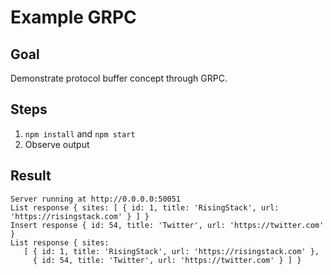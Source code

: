 # Example GRPC

## Goal

Demonstrate protocol buffer concept through GRPC.

## Steps

1. `npm install` and `npm start`
2. Observe output

## Result

```
Server running at http://0.0.0.0:50051
List response { sites: [ { id: 1, title: 'RisingStack', url: 'https://risingstack.com' } ] }
Insert response { id: 54, title: 'Twitter', url: 'https://twitter.com' }
List response { sites:
   [ { id: 1, title: 'RisingStack', url: 'https://risingstack.com' },
     { id: 54, title: 'Twitter', url: 'https://twitter.com' } ] }
```
